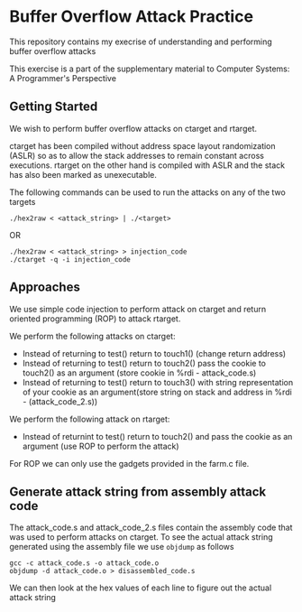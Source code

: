 # Buffer Overflow Attack Practice

This repository contains my execrise of understanding and performing buffer overflow attacks

This exercise is a part of the supplementary material to Computer Systems: A Programmer's Perspective

## Getting Started

We wish to perform buffer overflow attacks on ctarget and rtarget.

ctarget has been compiled without address space layout randomization (ASLR) so as to allow the stack addresses to remain
constant across executions. rtarget on the other hand is compiled with ASLR and the stack has also
been marked as unexecutable.

The following commands can be used to run the attacks on any of the two targets

```
./hex2raw < <attack_string> | ./<target>
```
OR
```
./hex2raw < <attack_string> > injection_code
./ctarget -q -i injection_code
```

## Approaches

We use simple code injection to perform attack on ctarget and return oriented programming (ROP) to attack
rtarget.

We perform the following attacks on ctarget:
* Instead of returning to test() return to touch1() (change return address)
* Instead of returning to test() return to touch2() pass the cookie to touch2() as an argument (store cookie in %rdi - attack_code.s)
* Instead of returning to test() return to touch3() with string representation of your cookie as an argument(store string on stack and address in %rdi - (attack_code_2.s))

We perform the following attack on rtarget:
* Instead of returnint to test() return to touch2() and pass the cookie as an argument (use ROP to perform the attack)

For ROP we can only use the gadgets provided in the farm.c file.

## Generate attack string from assembly attack code
The attack_code.s and attack_code_2.s files contain the assembly code that was used to perform attacks on ctarget. To see the actual attack string
generated using the assembly file we use `objdump` as follows
```
gcc -c attack_code.s -o attack_code.o
objdump -d attack_code.o > disassembled_code.s
```
We can then look at the hex values of each line to figure out the actual attack string